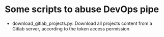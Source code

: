 # Some scripts to abuse DevOps pipe
- download_gitlab_projects.py: Download all projects content from a Gitlab server, according to the token access permission
